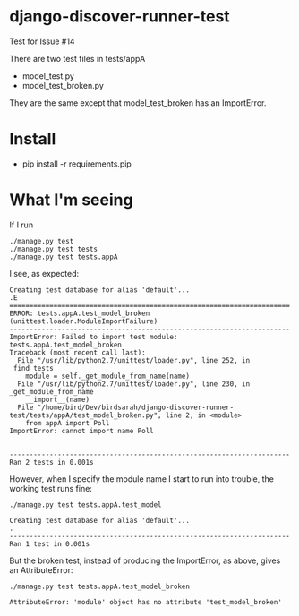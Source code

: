 django-discover-runner-test
===========================

Test for Issue #14

There are two test files in tests/appA
* model_test.py
* model_test_broken.py

They are the same except that model_test_broken has an ImportError.

Install
=======
* pip install -r requirements.pip

What I'm seeing
===============
If I run

    ./manage.py test
    ./manage.py test tests
    ./manage.py test tests.appA
    
I see, as expected:
    
    Creating test database for alias 'default'...
    .E
    ======================================================================
    ERROR: tests.appA.test_model_broken (unittest.loader.ModuleImportFailure)
    ----------------------------------------------------------------------
    ImportError: Failed to import test module: tests.appA.test_model_broken
    Traceback (most recent call last):
      File "/usr/lib/python2.7/unittest/loader.py", line 252, in _find_tests
        module = self._get_module_from_name(name)
      File "/usr/lib/python2.7/unittest/loader.py", line 230, in _get_module_from_name
        __import__(name)
      File "/home/bird/Dev/birdsarah/django-discover-runner-test/tests/appA/test_model_broken.py", line 2, in <module>
        from appA import Poll
    ImportError: cannot import name Poll
    
    
    ----------------------------------------------------------------------
    Ran 2 tests in 0.001s

However, when I specify the module name I start to run into trouble, the working test runs fine:

    ./manage.py test tests.appA.test_model      

    Creating test database for alias 'default'...
    .
    ----------------------------------------------------------------------
    Ran 1 test in 0.001s
  
But the broken test, instead of producing the ImportError, as above, gives an AttributeError:
  
    ./manage.py test tests.appA.test_model_broken
    
    AttributeError: 'module' object has no attribute 'test_model_broken'

